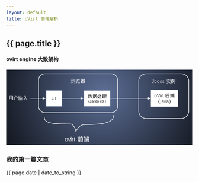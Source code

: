 ```yaml
---
layout: default
title: oVirt 前端解析
---
```


## {{ page.title }}

#### ovirt engine 大致架构

![ovirt engine 大致架构](/images/2015/ovirt-arch-frontend-scratch.png)

### 我的第一篇文章

{{ page.date | date_to_string }}
